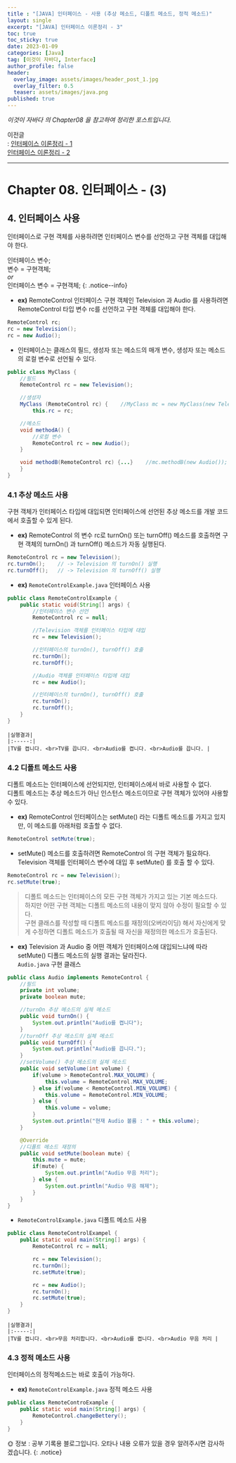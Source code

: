 ```yaml
---
title : "[JAVA] 인터페이스 - 사용 (추상 메소드, 디폴트 메소드, 정적 메소드)"
layout: single
excerpt: "[JAVA] 인터페이스 이론정리 - 3"
toc: true
toc_sticky: true
date: 2023-01-09
categories: [Java]
tag: [이것이 자바다, Interface]
author_profile: false
header:
  overlay_image: assets/images/header_post_1.jpg
  overlay_filter: 0.5 
  teaser: assets/images/java.png
published: true
---
```


*<i class="fa fa-info-circle" aria-hidden="true"></i> 이것이 자바다 의 Chapter08 을 참고하여 정리한 포스트입니다.*  

이전글  
: [인터페이스 이론정리 - 1](../Interface_01)  
[인터페이스 이론정리 - 2](../Interface_02)

---

# Chapter 08. 인터페이스 - (3)

## 4. 인터페이스 사용
인터페이스로 구현 객체를 사용하려면 인터페이스 변수를 선언하고 구현 객체를 대입해야 한다.

인터페이스 변수;  
변수 = 구현객체;  
*or*  
인터페이스 변수 = 구현객체; 
{: .notice--info}

- **ex)** RemoteControl 인터페이스 구현 객체인 Television 과 Audio 를 사용하려면 RemoteControl 타입 변수 rc를 선언하고 구현 객체를 대입해야 한다.     
```java
RemoteControl rc;
rc = new Television();
rc = new Audio();
```

- 인터페이스는 클래스의 필드, 생성자 또는 메소드의 매개 변수, 생성자 또는 메소드의 로컬 변수로 선언될 수 있다.  
```java
public class MyClass {
    //필드
    RemoteControl rc = new Television();

    //생성자
    MyClass (RemoteControl rc) {    //MyClass mc = new MyClass(new Television());
        this.rc = rc;

    //메소드
    void methodA() {
        //로컬 변수
        RemoteControl rc = new Audio();
    }

    void methodB(RemoteControl rc) {...}    //mc.methodB(new Audio());
    }
}
```

### 4.1 추상 메소드 사용  
구현 객체가 인터페이스 타입에 대입되면 인터페이스에 선언된 추상 메소드를 개발 코드에서 호출할 수 있게 된다.  
- **ex)** RemoteControl 의 변수 rc로 turnOn() 또는 turnOff() 메소드를 호출하면 구현 객체의 turnOn() 과 turnOff() 메소드가 자동 실행된다.  
```java
RemoteControl rc = new Television();
rc.turnOn();    // -> Television 의 turnOn() 실행
rc.turnOff();   // -> Television 의 turnOff() 실행
```

- **ex)** `RemoteControlExample.java` 인터페이스 사용
```java
public class RemoteControlExample {
    public static void(String[] args) {
        //인터페이스 변수 선언
        RemoteControl rc = null;

        //Television 객체를 인터페이스 타입에 대입
        rc = new Television();

        //인터페이스의 turnOn(), turnOff() 호출
        rc.turnOn();
        rc.turnOff();

        //Audio 객체를 인터페이스 타입에 대입
        rc = new Audio();

        //인터페이스의 turnOn(), turnOff() 호출
        rc.turnOn();
        rc.turnOff();
    }
}
```  

    |실행결과|
    |:-----:|
    |TV를 켭니다. <br>TV를 끕니다. <br>Audio를 켭니다. <br>Audio를 끕니다. |

### 4.2 디폴트 메소드 사용  
디폴트 메소드는 인터페이스에 선언되지만, 인터페이스에서 바로 사용할 수 없다.   
디폴트 메소드는 추상 메소드가 아닌 인스턴스 메소드이므로 구현 객체가 있어야 사용할 수 있다.  

- **ex)** RemoteControl 인터페이스는 setMute() 라는 디폴트 메소드를 가지고 있지만, 이 메소드를 아래처럼 호출할 수 없다.  
```java
RemoteControl setMute(true);
```

- setMute() 메소드를 호출하려면 RemoteControl 의 구현 객체가 필요하다.  
Television 객체를 인터페이스 변수에 대입 후 setMute() 를 호출 할 수 있다.  
```java
RemoteControl rc = new Television();
rc.setMute(true);
```

> 디폴트 메소드는 인터페이스의 모든 구현 객체가 가지고 있는 기본 메소드다.  
하지만 어떤 구현 객체는 디폴트 메소드의 내용이 맞지 않아 수정이 필요할 수 있다.  
구현 클래스를 작성할 때 디폴트 메소드를 재정의(오버라이딩) 해서 자신에게 맞게 수정하면 디폴트 메소드가 호출될 때 자신을 재정의한 메소드가 호출된다.

- **ex)** Television 과 Audio 중 어떤 객체가 인터페이스에 대입되느냐에 따라 setMute() 디폴드 메소드의 실행 결과는 달라진다.  
`Audio.java` 구현 클래스  
```java
public class Audio implements RemoteControl {
    //필드
    private int volume;
    private boolean mute;

    //turnOn 추상 메소드의 실체 메소드
    public void turnOn() {
        System.out.println("Audio를 켭니다");
    }
    //turnOff 추상 메소드의 실체 메소드
    public void turnOff() {
        System.out.println("Audio를 끕니다.");
    }
    //setVolume() 추상 메소드의 실체 메소드
    public void setVolume(int volume) {
        if(volume > RemoteControl.MAX_VOLUME) {
            this.volume = RemoteControl.MAX_VOLUME;
        } else if(volume < RemoteControl.MIN_VOLUME) {
            this.volume = RemoteControl.MIN_VOLUME;
        } else {
            this.volume = volume;
        }
        System.out.println("현재 Audio 볼륨 : " + this.volume);
    }

    @Override
    //디폴트 메소드 재정의
    public void setMute(boolean mute) {
        this.mute = mute;
        if(mute) {
            System.out.println("Audio 무음 처리");
        } else {
            System.out.println("Audio 무음 해제");
        }
    }
}
```

- `RemoteControlExample.java` 디폴트 메소드 사용  
```java
public class RemoteControlExampel {
    public static void main(String[] args) {
        RemoteControl rc = null;

        rc = new Television();
        rc.turnOn();
        rc.setMute(true);

        rc = new Audio();
        rc.turnOn();
        rc.setMute(true);
    }
}
```

    |실행결과|
    |:-----:|
    |TV를 켭니다. <br>무음 처리합니다. <br>Audio를 켭니다. <br>Audio 무음 처리 |


### 4.3 정적 메소드 사용
인터페이스의 정적메소드는 바로 호출이 가능하다.  
- **ex)** `RemoteControlExample.java` 정적 메소드 사용  
```java
public class RemoteControExample {
    public static void main(String[] args) {
        RemoteControl.changeBettery();
    }
}
```



🌞 정보 : 공부 기록용 블로그입니다. 오타나 내용 오류가 있을 경우 알려주시면 감사하겠습니다.
{: .notice}
